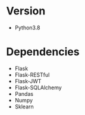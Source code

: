 # Version
- Python3.8

# Dependencies
- Flask
- Flask-RESTful
- Flask-JWT
- Flask-SQLAlchemy
- Pandas
- Numpy
- Sklearn